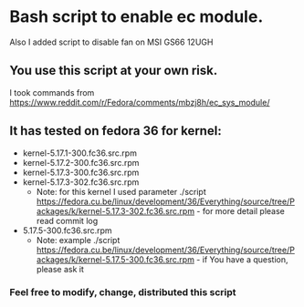 # Bash script to enable ec module.
Also I added script to disable fan on MSI GS66 12UGH
## You use this script at your own risk.

I took commands from https://www.reddit.com/r/Fedora/comments/mbzj8h/ec_sys_module/

## It has tested on fedora 36 for kernel:
* kernel-5.17.1-300.fc36.src.rpm
* kernel-5.17.2-300.fc36.src.rpm
* kernel-5.17.3-300.fc36.src.rpm
* kernel-5.17.3-302.fc36.src.rpm
  * Note: for this kernel I used parameter ./script https://fedora.cu.be/linux/development/36/Everything/source/tree/Packages/k/kernel-5.17.3-302.fc36.src.rpm - for more detail please read commit log
* 5.17.5-300.fc36.src.rpm
  * Note: example ./script https://fedora.cu.be/linux/development/36/Everything/source/tree/Packages/k/kernel-5.17.5-300.fc36.src.rpm - if You have a question, please ask it
### Feel free to modify, change, distributed this script

